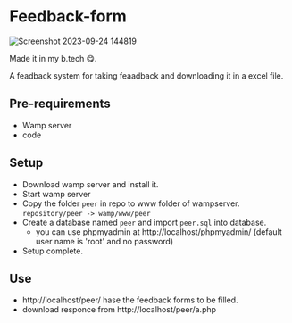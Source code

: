 # Feedback-form

![Screenshot 2023-09-24 144819](https://github.com/sudovinay01/Feedback-form/assets/54681400/674eb0d6-d8e8-45ee-afe4-b401e1e1e7c7)


Made it in my b.tech 😋.

A feadback system for taking feaadback and downloading it in a excel file.

## Pre-requirements
- Wamp server
- code

## Setup
- Download wamp server and install it.
- Start wamp server
- Copy the folder `peer` in repo to www folder of wampserver. `repository/peer -> wamp/www/peer`
- Create a database named `peer` and import `peer.sql` into database.
  - you can use phpmyadmin at http://localhost/phpmyadmin/ (default user name is 'root' and no password)
- Setup complete.

## Use 
- http://localhost/peer/ hase the feedback forms to be filled.
- download responce from http://localhost/peer/a.php
